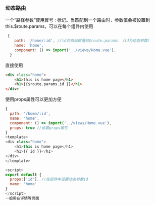 ### 动态路由

一个“路径参数”使用冒号 : 标记。当匹配到一个路由时，参数值会被设置到 this.$route.params，可以在每个组件内使用

```javascript
 {
    path: '/home/:id', //id会自动赋值给$route.params （id为动态参数）
    name: 'home',
    component: () => import('../views/Home.vue'),
  }
```

直接使用

```html
<div class="home">
    <h1>this is home page</h1>
    <h1>{{$route.params.id }}</h1>
</div>
```

使用props属性可以更加方便

```javascript
{
  path: '/home/:id',
  name: 'home',
  component: () => import('../views/Home.vue'),
  props: true //设置props属性
}
<template>
<div class="home">
    <h1>this is home page</h1>
    <h1>{{ id }}</h1>
</div>
</template>

<script>
export default {
  props:['id'], //在组件中设置动态参数id
  name: 'home'
}
</script>
一般用在详情等页面
```